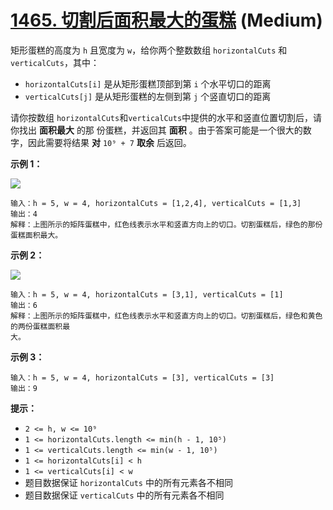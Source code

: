 # [1465. 切割后面积最大的蛋糕][link] (Medium)

[link]: https://leetcode.cn/problems/maximum-area-of-a-piece-of-cake-after-horizontal-and-vertical-cuts/

矩形蛋糕的高度为 `h` 且宽度为 `w`，给你两个整数数组 `horizontalCuts` 和 `verticalCuts`，其中：

- `horizontalCuts[i]` 是从矩形蛋糕顶部到第  `i` 个水平切口的距离
- `verticalCuts[j]` 是从矩形蛋糕的左侧到第 `j` 个竖直切口的距离

请你按数组 `horizontalCuts`和`verticalCuts`中提供的水平和竖直位置切割后，请你找出 **面积最大** 的那
份蛋糕，并返回其 **面积** 。由于答案可能是一个很大的数字，因此需要将结果 **对** `10⁹ + 7` **取余** 
后返回。

**示例 1：**

![](https://assets.leetcode-cn.com/aliyun-lc-upload/uploads/2020/05/30/leetcode_max_area_2.png)

```
输入：h = 5, w = 4, horizontalCuts = [1,2,4], verticalCuts = [1,3]
输出：4
解释：上图所示的矩阵蛋糕中，红色线表示水平和竖直方向上的切口。切割蛋糕后，绿色的那份蛋糕面积最大。

```

**示例 2：**

**![](https://assets.leetcode-cn.com/aliyun-lc-upload/uploads/2020/05/30/leetcode_max_area_3.png)**

```
输入：h = 5, w = 4, horizontalCuts = [3,1], verticalCuts = [1]
输出：6
解释：上图所示的矩阵蛋糕中，红色线表示水平和竖直方向上的切口。切割蛋糕后，绿色和黄色的两份蛋糕面积最
大。
```

**示例 3：**

```
输入：h = 5, w = 4, horizontalCuts = [3], verticalCuts = [3]
输出：9

```

**提示：**

- `2 <= h, w <= 10⁹`
- `1 <= horizontalCuts.length <= min(h - 1, 10⁵)`
- `1 <= verticalCuts.length <= min(w - 1, 10⁵)`
- `1 <= horizontalCuts[i] < h`
- `1 <= verticalCuts[i] < w`
- 题目数据保证 `horizontalCuts` 中的所有元素各不相同
- 题目数据保证 `verticalCuts` 中的所有元素各不相同
